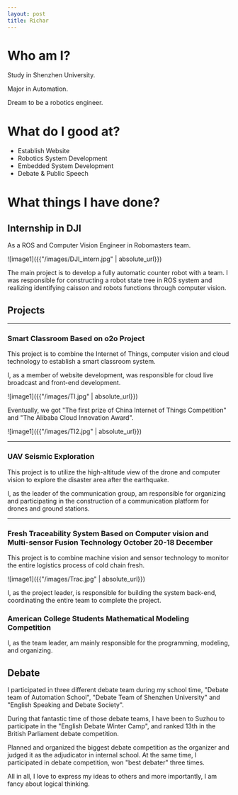```yaml
---
layout: post
title: Richar
---
```


# Who am I?
Study in Shenzhen University.

Major in Automation.

Dream to be a robotics engineer.



# What do I good at?
* Establish Website
* Robotics System Development
* Embedded System Development
* Debate & Public Speech

# What things I have done?
## Internship in DJI
As a ROS and Computer Vision Engineer in Robomasters team. 

![image1]({{"/images/DJI_intern.jpg" | absolute_url}})

The main project is to develop a fully automatic counter robot with a team. I was responsible for constructing a robot state tree in ROS system and realizing identifying caisson and robots functions through computer vision.


## Projects
---
### Smart Classroom Based on o2o Project

This project is to combine the Internet of Things, computer vision and cloud technology to establish a smart classroom system.

I, as a member of website development, was responsible for cloud live broadcast and front-end development.

![image1]({{"/images/TI.jpg" | absolute_url}})

Eventually, we got "The first prize of China Internet of Things Competition" and "The Alibaba Cloud Innovation Award".

![image1]({{"/images/TI2.jpg" | absolute_url}})

---
### UAV Seismic Exploration
This project is to utilize the high-altitude view of the drone and computer vision to explore the disaster area after the earthquake.


I, as the leader of the communication group, am responsible for organizing and participating in the construction of a communication platform for drones and ground stations.

---
### Fresh Traceability System Based on Computer vision and Multi-sensor Fusion Technology October 20-18 December
This project is to combine machine vision and sensor technology to monitor the entire logistics process of cold chain fresh.

![image1]({{"/images/Trac.jpg" | absolute_url}})

I,  as the project leader, is responsible for building the system back-end, coordinating the entire team to complete the project.

### American College Students Mathematical Modeling Competition
I, as the team leader, am mainly responsible for the programming, modeling, and organizing.

## Debate
I participated in three different debate team during my school time, "Debate team of Automation School", "Debate Team of Shenzhen University" and "English Speaking and Debate Society".

During that fantastic time of those debate teams, I have been to Suzhou to participate in the "English Debate Winter Camp", and ranked 13th in the British Parliament debate competition.

Planned and organized the biggest debate competition as the organizer and judged it as the adjudicator in internal school. At the same time,  I participated in debate competition, won "best debater" three times.

All in all, I love to express my ideas to others and more importantly, I am fancy about logical thinking. 


